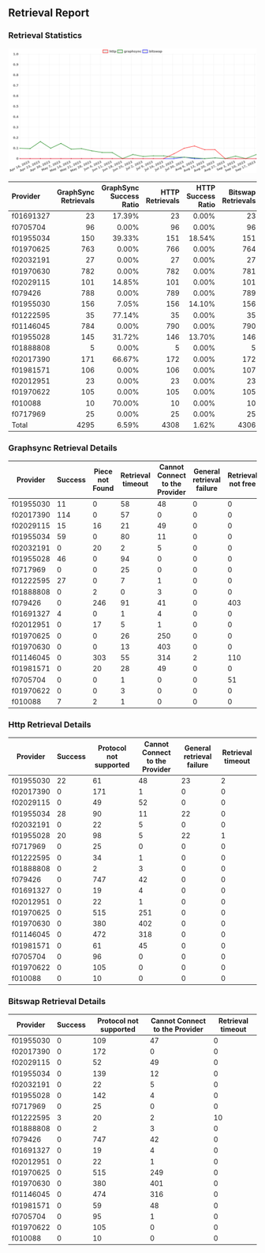 ## Retrieval Report
### Retrieval Statistics
<img src="https://raw.githubusercontent.com/data-preservation-programs/filplus-checker-assets/main/filecoin-project/filecoin-plus-large-datasets/issues/1532/1695391181048.png"/>

| Provider  | GraphSync Retrievals | GraphSync Success Ratio | HTTP Retrievals | HTTP Success Ratio | Bitswap Retrievals | Bitswap Success Ratio |
| :-------- | -------------------: | ----------------------: | --------------: | -----------------: | -----------------: | --------------------: |
| f01691327 |                   23 |                  17.39% |              23 |              0.00% |                 23 |                 0.00% |
| f0705704  |                   96 |                   0.00% |              96 |              0.00% |                 96 |                 0.00% |
| f01955034 |                  150 |                  39.33% |             151 |             18.54% |                151 |                 0.00% |
| f01970625 |                  763 |                   0.00% |             766 |              0.00% |                764 |                 0.00% |
| f02032191 |                   27 |                   0.00% |              27 |              0.00% |                 27 |                 0.00% |
| f01970630 |                  782 |                   0.00% |             782 |              0.00% |                781 |                 0.00% |
| f02029115 |                  101 |                  14.85% |             101 |              0.00% |                101 |                 0.00% |
| f079426   |                  788 |                   0.00% |             789 |              0.00% |                789 |                 0.00% |
| f01955030 |                  156 |                   7.05% |             156 |             14.10% |                156 |                 0.00% |
| f01222595 |                   35 |                  77.14% |              35 |              0.00% |                 35 |                 8.57% |
| f01146045 |                  784 |                   0.00% |             790 |              0.00% |                790 |                 0.00% |
| f01955028 |                  145 |                  31.72% |             146 |             13.70% |                146 |                 0.00% |
| f01888808 |                    5 |                   0.00% |               5 |              0.00% |                  5 |                 0.00% |
| f02017390 |                  171 |                  66.67% |             172 |              0.00% |                172 |                 0.00% |
| f01981571 |                  106 |                   0.00% |             106 |              0.00% |                107 |                 0.00% |
| f02012951 |                   23 |                   0.00% |              23 |              0.00% |                 23 |                 0.00% |
| f01970622 |                  105 |                   0.00% |             105 |              0.00% |                105 |                 0.00% |
| f010088   |                   10 |                  70.00% |              10 |              0.00% |                 10 |                 0.00% |
| f0717969  |                   25 |                   0.00% |              25 |              0.00% |                 25 |                 0.00% |
| Total     |                 4295 |                   6.59% |            4308 |              1.62% |               4306 |                 0.07% |

### Graphsync Retrieval Details
| Provider  | Success | Piece not Found | Retrieval timeout | Cannot Connect to the Provider | General retrieval failure | Retrieval not free | Retrieval rejected | Unconfirmed block transfer | Provider not online | Deal state missing |
| --------- | ------- | --------------- | ----------------- | ------------------------------ | ------------------------- | ------------------ | ------------------ | -------------------------- | ------------------- | ------------------ |
| f01955030 | 11      | 0               | 58                | 48                             | 0                         | 0                  | 0                  | 0                          | 39                  | 0                  |
| f02017390 | 114     | 0               | 57                | 0                              | 0                         | 0                  | 0                  | 0                          | 0                   | 0                  |
| f02029115 | 15      | 16              | 21                | 49                             | 0                         | 0                  | 0                  | 0                          | 0                   | 0                  |
| f01955034 | 59      | 0               | 80                | 11                             | 0                         | 0                  | 0                  | 0                          | 0                   | 0                  |
| f02032191 | 0       | 20              | 2                 | 5                              | 0                         | 0                  | 0                  | 0                          | 0                   | 0                  |
| f01955028 | 46      | 0               | 94                | 0                              | 0                         | 0                  | 0                  | 5                          | 0                   | 0                  |
| f0717969  | 0       | 0               | 25                | 0                              | 0                         | 0                  | 0                  | 0                          | 0                   | 0                  |
| f01222595 | 27      | 0               | 7                 | 1                              | 0                         | 0                  | 0                  | 0                          | 0                   | 0                  |
| f01888808 | 0       | 2               | 0                 | 3                              | 0                         | 0                  | 0                  | 0                          | 0                   | 0                  |
| f079426   | 0       | 246             | 91                | 41                             | 0                         | 403                | 7                  | 0                          | 0                   | 0                  |
| f01691327 | 4       | 0               | 1                 | 4                              | 0                         | 0                  | 14                 | 0                          | 0                   | 0                  |
| f02012951 | 0       | 17              | 5                 | 1                              | 0                         | 0                  | 0                  | 0                          | 0                   | 0                  |
| f01970625 | 0       | 0               | 26                | 250                            | 0                         | 0                  | 0                  | 0                          | 487                 | 0                  |
| f01970630 | 0       | 0               | 13                | 403                            | 0                         | 0                  | 4                  | 2                          | 359                 | 1                  |
| f01146045 | 0       | 303             | 55                | 314                            | 2                         | 110                | 0                  | 0                          | 0                   | 0                  |
| f01981571 | 0       | 20              | 28                | 49                             | 0                         | 0                  | 0                  | 9                          | 0                   | 0                  |
| f0705704  | 0       | 0               | 1                 | 0                              | 0                         | 51                 | 0                  | 14                         | 30                  | 0                  |
| f01970622 | 0       | 0               | 3                 | 0                              | 0                         | 0                  | 1                  | 7                          | 94                  | 0                  |
| f010088   | 7       | 2               | 1                 | 0                              | 0                         | 0                  | 0                  | 0                          | 0                   | 0                  |

### Http Retrieval Details
| Provider  | Success | Protocol not supported | Cannot Connect to the Provider | General retrieval failure | Retrieval timeout |
| --------- | ------- | ---------------------- | ------------------------------ | ------------------------- | ----------------- |
| f01955030 | 22      | 61                     | 48                             | 23                        | 2                 |
| f02017390 | 0       | 171                    | 1                              | 0                         | 0                 |
| f02029115 | 0       | 49                     | 52                             | 0                         | 0                 |
| f01955034 | 28      | 90                     | 11                             | 22                        | 0                 |
| f02032191 | 0       | 22                     | 5                              | 0                         | 0                 |
| f01955028 | 20      | 98                     | 5                              | 22                        | 1                 |
| f0717969  | 0       | 25                     | 0                              | 0                         | 0                 |
| f01222595 | 0       | 34                     | 1                              | 0                         | 0                 |
| f01888808 | 0       | 2                      | 3                              | 0                         | 0                 |
| f079426   | 0       | 747                    | 42                             | 0                         | 0                 |
| f01691327 | 0       | 19                     | 4                              | 0                         | 0                 |
| f02012951 | 0       | 22                     | 1                              | 0                         | 0                 |
| f01970625 | 0       | 515                    | 251                            | 0                         | 0                 |
| f01970630 | 0       | 380                    | 402                            | 0                         | 0                 |
| f01146045 | 0       | 472                    | 318                            | 0                         | 0                 |
| f01981571 | 0       | 61                     | 45                             | 0                         | 0                 |
| f0705704  | 0       | 96                     | 0                              | 0                         | 0                 |
| f01970622 | 0       | 105                    | 0                              | 0                         | 0                 |
| f010088   | 0       | 10                     | 0                              | 0                         | 0                 |

### Bitswap Retrieval Details
| Provider  | Success | Protocol not supported | Cannot Connect to the Provider | Retrieval timeout |
| --------- | ------- | ---------------------- | ------------------------------ | ----------------- |
| f01955030 | 0       | 109                    | 47                             | 0                 |
| f02017390 | 0       | 172                    | 0                              | 0                 |
| f02029115 | 0       | 52                     | 49                             | 0                 |
| f01955034 | 0       | 139                    | 12                             | 0                 |
| f02032191 | 0       | 22                     | 5                              | 0                 |
| f01955028 | 0       | 142                    | 4                              | 0                 |
| f0717969  | 0       | 25                     | 0                              | 0                 |
| f01222595 | 3       | 20                     | 2                              | 10                |
| f01888808 | 0       | 2                      | 3                              | 0                 |
| f079426   | 0       | 747                    | 42                             | 0                 |
| f01691327 | 0       | 19                     | 4                              | 0                 |
| f02012951 | 0       | 22                     | 1                              | 0                 |
| f01970625 | 0       | 515                    | 249                            | 0                 |
| f01970630 | 0       | 380                    | 401                            | 0                 |
| f01146045 | 0       | 474                    | 316                            | 0                 |
| f01981571 | 0       | 59                     | 48                             | 0                 |
| f0705704  | 0       | 95                     | 1                              | 0                 |
| f01970622 | 0       | 105                    | 0                              | 0                 |
| f010088   | 0       | 10                     | 0                              | 0                 |
